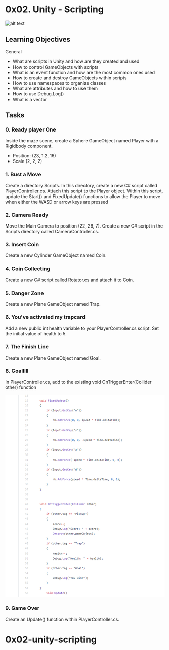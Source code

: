 # 0x02. Unity - Scripting

![alt text](https://docs.unity3d.com/uploads/Main/ScriptingIntroPic.jpg)

## Learning Objectives

General

- What are scripts in Unity and how are they created and used
- How to control GameObjects with scripts
- What is an event function and how are the most common ones used
- How to create and destroy GameObjects within scripts
- How to use namespaces to organize classes
- What are attributes and how to use them
- How to use Debug.Log()
- What is a vector

## Tasks

### 0. Ready player One
Inside the maze scene, create a Sphere GameObject named Player with a Rigidbody component.

- Position: (23, 1.2, 16)
- Scale (2, 2, 2)

### 1. Bust a Move
Create a directory Scripts. In this directory, create a new C# script called PlayerController.cs. Attach this script to the Player object. Within this script, update the Start() and FixedUpdate() functions to allow the Player to move when either the WASD or arrow keys are pressed

### 2. Camera Ready
Move the Main Camera to position (22, 26, 7). Create a new C# script in the Scripts directory called CameraController.cs.

### 3. Insert Coin
Create a new Cylinder GameObject named Coin.

### 4. Coin Collecting
Create a new C# script called Rotator.cs and attach it to Coin.

### 5. Danger Zone
Create a new Plane GameObject named Trap.

### 6. You've activated my trapcard
Add a new public int health variable to your PlayerController.cs script. Set the initial value of health to 5.

### 7. The Finish Line
Create a new Plane GameObject named Goal.

### 8. Goalllll
In PlayerController.cs, add to the existing void OnTriggerEnter(Collider other) function

![Alt text](https://github.com/Ken-Mens/0x02-unity-scripting/blob/master/Unity_Script.png)


### 9. Game Over
Create an Update() function within PlayerController.cs.
# 0x02-unity-scripting
